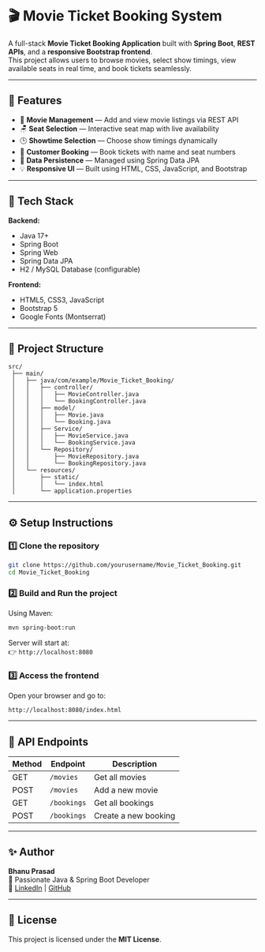 # 🎬 Movie Ticket Booking System

A full-stack **Movie Ticket Booking Application** built with **Spring Boot**, **REST APIs**, and a **responsive Bootstrap frontend**.  
This project allows users to browse movies, select show timings, view available seats in real time, and book tickets seamlessly.

---

## 🚀 Features

- 🎥 **Movie Management** — Add and view movie listings via REST API  
- 🪑 **Seat Selection** — Interactive seat map with live availability  
- 🕒 **Showtime Selection** — Choose show timings dynamically  
- 👤 **Customer Booking** — Book tickets with name and seat numbers  
- 💾 **Data Persistence** — Managed using Spring Data JPA  
- 💡 **Responsive UI** — Built using HTML, CSS, JavaScript, and Bootstrap  

---

## 🧩 Tech Stack

**Backend:**  
- Java 17+  
- Spring Boot  
- Spring Web  
- Spring Data JPA  
- H2 / MySQL Database (configurable)

**Frontend:**  
- HTML5, CSS3, JavaScript  
- Bootstrap 5  
- Google Fonts (Montserrat)

---

## 📁 Project Structure

```
src/
 ├── main/
 │   ├── java/com/example/Movie_Ticket_Booking/
 │   │   ├── controller/
 │   │   │   ├── MovieController.java
 │   │   │   └── BookingController.java
 │   │   ├── model/
 │   │   │   ├── Movie.java
 │   │   │   └── Booking.java
 │   │   ├── Service/
 │   │   │   ├── MovieService.java
 │   │   │   └── BookingService.java
 │   │   └── Repository/
 │   │       ├── MovieRepository.java
 │   │       └── BookingRepository.java
 │   └── resources/
 │       ├── static/
 │       │   └── index.html
 │       └── application.properties
```

---

## ⚙️ Setup Instructions

### 1️⃣ Clone the repository
```bash
git clone https://github.com/yourusername/Movie_Ticket_Booking.git
cd Movie_Ticket_Booking
```

### 2️⃣ Build and Run the project
Using Maven:
```bash
mvn spring-boot:run
```

Server will start at:  
👉 `http://localhost:8080`

### 3️⃣ Access the frontend
Open your browser and go to:
```
http://localhost:8080/index.html
```

---

## 🧠 API Endpoints

| Method | Endpoint | Description |
|--------|-----------|-------------|
| GET | `/movies` | Get all movies |
| POST | `/movies` | Add a new movie |
| GET | `/bookings` | Get all bookings |
| POST | `/bookings` | Create a new booking |

---
## ✨ Author
**Bhanu Prasad**  
💼 Passionate Java & Spring Boot Developer  
🔗 [LinkedIn](https://linkedin.com/in/yourprofile) | [GitHub](https://github.com/yourusername)

---

## 📜 License
This project is licensed under the **MIT License**.
